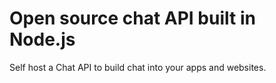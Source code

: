 # Open source chat API built in Node.js

Self host a Chat API to build chat into your apps and websites.